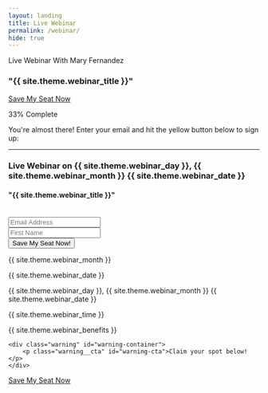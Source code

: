 ```yaml
---
layout: landing
title: Live Webinar
permalink: /webinar/
hide: true
---
```


<div class="home">

<div class="webinar-header">
                <p class="meta">Live Webinar With Mary Fernandez</p>
                <h3>"{{ site.theme.webinar_title }}"</h3>

<a href="#webinar-sign-up" class="button cta-btn">Save My Seat Now</a>
        <!-- popup -->
        <a href="#" class="overlay" id="webinar-sign-up"></a>
        <div class="popup">
<div class="progress">
  <div class="progress-bar progress-bar-striped active" role="progressbar" aria-valuenow="50" aria-valuemin="0" aria-valuemax="100" style="width: 33%">
    <span class="sr-only">33% Complete</span>
  </div>
</div>
<p class="small no-margin-bottom">You're almost there! Enter your email and hit the yellow button below to sign up:</p>
<hr class="dashed-line">
<h3>Live Webinar on {{ site.theme.webinar_day }}, {{ site.theme.webinar_month }} {{ site.theme.webinar_date }}</h3>
            <h4>"{{ site.theme.webinar_title }}"</h4>
&nbsp;
     <!-- Begin MailChimp Signup Form -->
<div id="mc_embed_signup">
<form action="//persuasiveblog.us2.list-manage.com/subscribe/post?u=75b9df90ac1215bc15b44301c&amp;id={{ site.theme.list_id }}" method="post" id="mc-embedded-subscribe-form" name="mc-embedded-subscribe-form" class="validate" target="_blank" novalidate>
    <div id="mc_embed_signup_scroll">
<div class="mc-field-group">
	<input type="email" value="" name="EMAIL" class="required email full-width" id="mce-EMAIL" placeholder="Email Address">
</div>
<div class="clear"></div>
<div class="mc-field-group">
	<input type="text" value="" name="FNAME" class="required full-width" id="mce-FNAME" placeholder="First Name">
</div>
	<div id="mce-responses" class="clear">
		<div class="response" id="mce-error-response" style="display:none"></div>
		<div class="response" id="mce-success-response" style="display:none"></div>
	</div>    <!-- real people should not fill this in and expect good things - do not remove this or risk form bot signups-->
    <div style="position: absolute; left: -5000px;"><input type="text" name="b_75b9df90ac1215bc15b44301c_da4fddc829" tabindex="-1" value=""></div>
    <div class="clear"><input type="submit" value="Save My Seat Now!" name="subscribe" id="mc-embedded-subscribe" class="button full-width"></div>
    </div>
</form>
</div>
<!--End mc_embed_signup-->
 <a class="close" href="#close"></a>
        </div>
        <!-- end popup -->        
              
</div>
        
  <div class="webinar">
        <div class="calendar-box">
        			<div class="webinar__time" id="calendar-container">
				<div class="calendar" id="calendar">
					<p class="calendar__month" id="calendar-month">{{ site.theme.webinar_month }}</p>
					<p class="calendar__date" id="calendar-date">{{ site.theme.webinar_date }}</p>
				</div>
				<div class="when" id="schedule">
					<p class="when__day" id="day-text">{{ site.theme.webinar_day }}, {{ site.theme.webinar_month }} {{ site.theme.webinar_date }}</p>
					<p class="when__time" id="time-text">{{ site.theme.webinar_time }}</p>
				</div>
			</div>
            </div> 
        <div class="benefits-box">
            {{ site.theme.webinar_benefits }}
        </div>
  </div>
  
  <div class="webinar-footer">
  
  	<div class="warning" id="warning-container">
		<p class="warning__cta" id="warning-cta">Claim your spot below!</p>
	</div>
  
<a href="#webinar-sign-up" class="button cta-btn full-width-btn">Save My Seat Now</a>